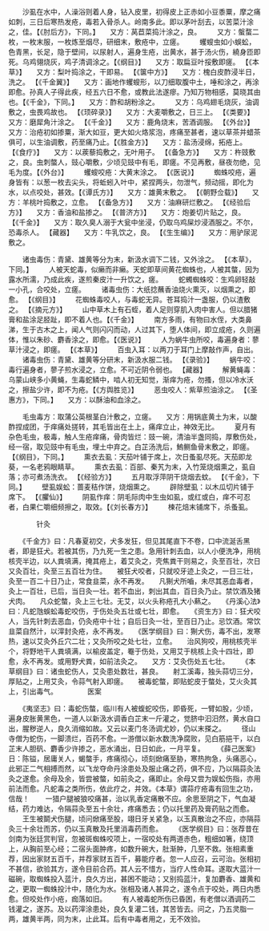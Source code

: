 <!-- { "loadSidebar": true } -->
　　沙虱在水中，人澡浴则着人身，钻入皮里，初得皮上正赤如小豆黍粟，摩之痛如刺，三日后寒热发疮，毒若入骨杀人。岭南多此。即以茅叶刮去，以苦菜汁涂之，佳。【《肘后方》，下同。】　　又方：莴苣菜捣汁涂之，良。
　　又方：螌蝥二枚，一枚末服，一枚炼至烟尽，研细末，敷疮中，立瘥。
　　蠼螋虫如小蜈蚣，色青黑，长足，隐于壁间，以尿射人，遍身生疮，出黄水，甚于汤火伤，繞身匝即死。乌鸡翎烧灰，鸡子清调涂之。【《纲目》】　　又方：取扁豆叶挼敷即瘥。 【《本草》】　　又方：梨叶捣涂之，干即易。 【《箧中方》】　　又方：槐白皮酢浸半日，洗之。 【《千金翼》】　　又方：画地作蠼螋形，以刀细取腹中土，唾和涂之，再涂即愈。孙真人子得此疾，经五六日不愈，或教此法遂瘳。乃知万物相感，莫晓其由也。【《千金》，下同。】　　又方：酢和胡粉涂之。
　　又方：乌鸡翅毛烧灰，油调敷之，虫畏鸡故也。 【《顼碎录》】　　又方：大麦嚼敷之，日三上。 【《类要》】　　又方：磨犀角汁涂之。 【《千金》】　　又方：鹿角烧末，苦酒调服。 【《外台》】　　又方：治疮初如掺粟，渐大如豆，更大如火烙浆泡，疼痛至甚者，速以草茶并蜡茶俱可，以生油调敷，药至痛乃止。【《胜金方》】　　又方：盐汤浸绵，拓疮上。 【《食疗》】　　又方：以蒺藜捣敷之，无叶用子。 【《备急方》】　　又方：杵豉敷之，良。虫刺螫人，豉心嚼敷，少顷见豉中有毛，即瘥。不见再敷，昼夜勿绝，见毛为度。【《外台》】
　　蠼螋咬疮：大黄末涂之。 【《医说》】
　　蜘蛛咬疮，遍身皆有：以葱一枚去尖头，将蚯蚓入叶中，紧捏两头，勿泄气，频动摇，即化为水，以点咬处，甚效。【《谭氏方》】　　又方：雄黄末敷之。 【《朝野佥载》】　　又方：羊桃叶捣敷之，立愈。 【《备急方》】　　又方：油麻研烂敷之。 【《经验后方》】　　又方：香油和盐掺之。 【《普济方》】　　又方：炮姜切片贴之，良。 【《千金》】　　又方：取久臭人溺于大瓮中坐浸，仍取乌鸡屎炒浸酒服之。不尔，恐毒杀人。 【藏器】　　又方：牛乳饮之，良。 【《生生编》】　　又方：用驴尿泥敷之。

　　诸虫毒伤：青黛、雄黄等分为末，新汲水调下二钱，又外涂之。 【《本草》，下同。】
　　人被天蛇毒，似癞而非癞。天蛇即草间黄花蜘蛛也，人被其螫，因为露水所濡，乃成此疾，遂煎秦皮汁一升饮之，瘥。
　　蛇蠋蜘蛛咬：生鸡卵轻敲一小孔，合咬处，立瘥。
　　诸毒虫伤：大纸捻蘸香油烧火熏灭，以烟熏之，即愈。 【《纲目》】
　　花蜘蛛毒咬人，与毒蛇无异。苍耳捣汁一盏服，仍以渣敷之。 【《摘元方》】
　　山中草木上有石蛭，着人足则穿肌入肉中害人。但以腊猪膏和盐涂足胫趾，即不着人也。【《千金》】
　　南方多雨，有物曰水侄，大类鼻涕，生于古木之上，闻人气则闪闪而动，人过其下，堕人体间，即立成疮，久则遍体，惟以朱砂、麝香涂之，即愈。【《医说》】
　　人为蜗牛虫所咬，毒遍身者：蓼草汁浸之，即瘥。 【《本草》】
　　百虫入耳：以两刀于耳门上摩敲作声，自出。
　　诸毒虫伤：青黛、雄黄等分研末，新汲水服二钱。 【《录验》】
　　蜗牛咬：毒行遍身者，蓼子煎水浸之，立愈。不可近阴令弱也。 【藏器】
　　解黄蝇毒：乌蒙山峡多小黄蝇，生毒蛇鳞中，啮人初无知觉，渐痒为疮，勿搔，但以冷水沃之，擦盐少许，即不为疮。【《方舆胜览》】
　　恶虫咬人：紫草煎油涂之。 【《圣惠方》，下同。】　　又方：以酥油和血涂之。

　　毛虫毒方：取蒲公英根茎白汁敷之，立瘥。　　又方：用锅底黄土为末，以酸酢捏成团，于痒痛处搓转，其毛皆出在土上，痛痒立止，神效无比。
　　夏月有杂色毛虫，极毒，触人生疮痒痛，骨肉皆烂：豉一碗，清油半盏同捣，厚敷伤处，经一宿，取见豉中有毛虫，埋土中弃之。白芷汤洗后，鰞鲗鱼骨末敷之，即瘥。【《纲目》，下同。】
　　熏衣去虱：天茄叶铺于席上，次日蚤虱尽死。天茄即龙葵，一名老鸦眼睛草。
　　熏衣去虱：百部、秦艽为末，入竹笼烧烟熏之，虱自落；亦可煮汤洗衣。 【《经验方》】
　　五月取浮萍阴干烧烟去蚊。 【《千金》，下同。】
　　壁虱娱蚣：蔷麦秸作饼，烧烟熏之。
　　辟除壁虱：以木瓜切片铺于席下。 【《臞仙》】
　　阴虱作痒：阴毛际肉中生虫如虱，或红或白，痒不可忍者，白果仁嚼细频擦之，取效。【《刘长春方》】
　　楝花焙末铺席下，杀蚤虱。

　　　　针灸

　　《千金方》曰：凡春夏初交，犬多发狂，但见其尾直下不卷，口中流涎舌黑者，即是狂犬。若被其伤，乃九死一生之患。急用针刺去血，以人小便洗净，用桃核壳半边，以人粪填满，掩其疮上，着艾灸之，壳焦粪干则易之，灸至百壮，次日又灸百壮，灸至三五百壮为住。　　被狂犬咬者，只就咬牙迹上灸之，一日三壮，灸至一百二十日乃止，常食韭菜，永不再发。　　凡猘犬所嚙，未尽其恶血毒者，灸上一百壮，已后，当日灸一壮。若不血出，刺出其血，百日灸乃止。禁饮酒及猪犬肉。　　凡众蛇螫，灸上三七壮。无艾，以火头称疮孔大小爇之。　　《丹溪心法》曰：凡蛇虺蜈蚣毒蛇咬伤，于伤处灸五壮或七壮，即愈。　　《资生方》曰：狂犬咬人，当先针刺去恶血，仍灸疮中十壮；自后日灸一壮，至百日乃止。忌饮酒。常饮韭菜自然汁，以滓封灸疮，永不再发。　　《医学纲目》曰：猘犬伤，毒不出，发寒热，速以艾灸外丘穴二壮；又灸所咬之处七壮，立愈。　　治风狗咬，用桃核壳半个，将野地干人粪填满，以榆皮盖定，罨于伤处，又用艾于桃核上灸十四壮，即愈，永不再发。或用野犬粪，如前法灸之。　　又方：艾灸伤处五七壮。
　　《本草纲目》曰：诸虫蛇伤人，艾灸患处数壮，甚良。　　射工溪毒，独头蒜切三分，厚贴之，上用艾灸，令蒜气射入即瘥。　　被毒蛇螫，即贴蛇皮于螫处，艾火灸其上，引出毒气。
　　　　医案

　　《夷坚志》曰：毒蛇伤螫，临川有人被蝮蛇咬伤，即昏死，一臂如股，少顷，遍身皮胀黄黑色，一道人以新汲水调香白芷末一斤灌之，觉脐中汩汨然，黄水自口出，腥秽逆人，良久消缩如故。又云以麦门冬汤调尤妙，仍以末搽之。
　　径山寺僧为蛇伤，一脚溃烂，百药不愈。一游僧以新水数洗净腐败，见白筋挹干，以白芷末人胆矾、麝香少许掺之，恶水涌出，日日如此，一月平复。
　　《薛己医案》日：陈镒，居庸关人，蝎螫手，疼痛彻心，顷刻焮痛至胁，寒热拘急，头痛恶心，此邪正二气相搏而然，以飞龙夺命丹涂患处及服止痛之药，俱不应，乃以隔蒜灸法灸之遂愈。余母及余，皆尝被螫，如前灸之，痛即止。余母又尝为娱蚣伤指，亦用前法而愈。凡蛇毒之类所伤，依此疗之，并效。《本草》谓蒜疗疮毒有回生之功，信哉！
　　一猎户腿被狼咬痛甚，治以乳香定痛散不应。余思至阴之下，气血凝结，药力难达，令隔蒜灸至五十余壮，疼痛悉去；仍以托里药及膏药贴之而愈。
　　王生被鬬犬伤腿，顷问焮痛至股，翊日牙关紧急，以玉真散治之不应，亦隔蒜灸三十余壮而苏，仍以玉真散及托里消毒药而愈。
　　《医学纲目》曰：张荐昔在剑南为张廷赏判官，忽被斑蜘蛛咬项上，一宿咬处有两道赤色，粗细如箸，绕顶上，从胸前至心经；二宿头面肿疼，如数升碗大，肚渐肿，几至不救。张相素重荐，因出家财五百千，并荐家财五百千，募能疗者。忽一人应召，云可治。张相初不甚信，欲验其方，遂令目前合药。其人云不惜方，当疗人性命耳。遂取大蓝汁一磁碗，取蜘蛛投入蓝汁，良久方出，甚困不能动；又别捣蓝汁，复加麝香、雄黄和之，更取一蜘蛛投汁中，随化为水。张相及诸人甚异之，遂令点于咬处，两日内悉愈。但咬处作小疮，痂落如旧。
　　有人被毒蛇所伤已昏困，有老僧以酒调药二钱灌之，遂苏。及以药滓涂患处，良久复灌二钱，其苦皆去。问之，乃五灵脂一两，雄黄半两，同为末，止此耳。后有中毒者用之，无不效验。
